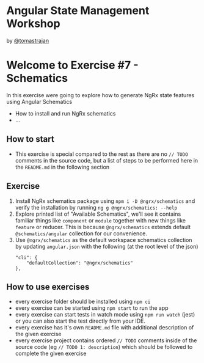 # Angular State Management Workshop

by [@tomastrajan](https://twitter.com/tomastrajan)

# Welcome to Exercise #7 - Schematics

In this exercise were going to explore how to generate NgRx state features using Angular Schematics

- How to install and run NgRx schematics
- ...


## How to start

- This exercise is special compared to the rest as there are no `// TODO` comments in the source code,
  but a list of steps to be performed here in the `README.md` in the following section

## Exercise 

1. Install NgRx schematics package using `npm i -D @ngrx/schematics` and verify the installation by running `ng g @ngrx/schematics: --help`
2. Explore printed list of "Available Schematics", we'll see it contains 
   familiar things like `component` or `module` together with new things like `feature` or reducer. 
   This is because `@ngrx/schematics` extends default `@schematics/angular` collection for our convenience.
3. Use `@ngrx/schematics` as the default workspace schematics collection by updating `angular.json` with the following (at the root level of the json)
    ```
    "cli": {
        "defaultCollection": "@ngrx/schematics"
    },
    ```
## How to use exercises

- every exercise folder should be installed using `npm ci`
- every exercise can be started using `npm start` to run the app
- every exercise can start tests in watch mode using `npm run watch` (jest) or you can also start the test directly from your IDE.
- every exercise has it's own `README.md` file with additional description of the given exercise
- every exercise project contains ordered `// TODO` comments inside of the source code (eg `// TODO 1: description`) which should be followed to complete the given exercise
